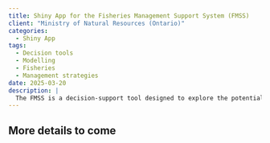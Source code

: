 ```yaml
---
title: Shiny App for the Fisheries Management Support System (FMSS)
client: "Ministry of Natural Resources (Ontario)"
categories: 
  - Shiny App
tags: 
  - Decision tools
  - Modelling
  - Fisheries
  - Management strategies
date: 2025-03-20
description: | 
  The FMSS is a decision-support tool designed to explore the potential effects of management actions on fish populations, teach users key ecological principles, and help prescribe management solutions. In collaboration with the Ministry of Natural Resources and Forestry of Ontario, we at inSileco integrated the core model—an age- and size-structured population under fishing pressure—into a Shiny App. The app allows users to select biological parameters and fishing scenarios, and compare performance metrics across different management strategies.
---
```



## More details to come

